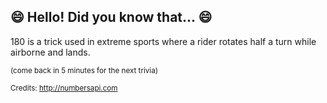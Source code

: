 ## 😄 Hello! Did you know that... 😄
180 is a trick used in extreme sports where a rider rotates half a turn while airborne and lands.

<sup>(come back in 5 minutes for the next trivia)</sup>


<sup>Credits: http://numbersapi.com</sup>
